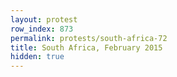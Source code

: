 ```yaml
---
layout: protest
row_index: 873
permalink: protests/south-africa-72
title: South Africa, February 2015
hidden: true
---
```

